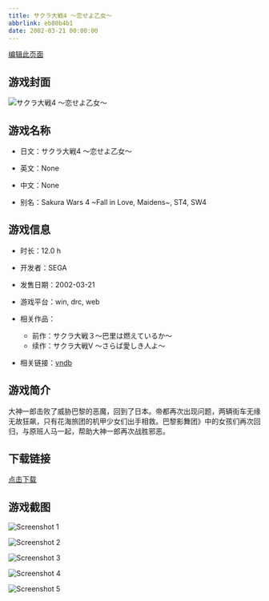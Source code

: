 ```yaml
---
title: サクラ大戦4 ～恋せよ乙女～
abbrlink: eb80b4b1
date: 2002-03-21 00:00:00
---
```

[编辑此页面](https://github.com/ACG-3/ADV3-source/blob/main/source/_posts/games/%E3%82%B5%E3%82%AF%E3%83%A9%E5%A4%A7%E6%88%A64%20%EF%BD%9E%E6%81%8B%E3%81%9B%E3%82%88%E4%B9%99%E5%A5%B3%EF%BD%9E.md)

## 游戏封面

![サクラ大戦4 ～恋せよ乙女～](https%3A//pan.timero.xyz/onedrive/img_lib_001/%E3%82%B5%E3%82%AF%E3%83%A9%E5%A4%A7%E6%88%A64%20%EF%BD%9E%E6%81%8B%E3%81%9B%E3%82%88%E4%B9%99%E5%A5%B3%EF%BD%9E_cover.avif)


## 游戏名称

- 日文：サクラ大戦4 ～恋せよ乙女～
- 英文：None
- 中文：None

- 别名：Sakura Wars 4 ~Fall in Love, Maidens~, ST4, SW4


## 游戏信息

- 时长：12.0 h
- 开发者：SEGA
- 发售日期：2002-03-21
- 游戏平台：win, drc, web
- 相关作品：
   - 前作：サクラ大戦３～巴里は燃えているか～
   - 续作：サクラ大戦V ～さらば愛しき人よ～

- 相关链接：[vndb](https://vndb.org/v3890)


## 游戏简介

大神一郎击败了威胁巴黎的恶魔，回到了日本。帝都再次出现问题，两辆街车无缘无故狂飙，只有花海旅团的机甲少女们出手相救。巴黎影舞团》中的女孩们再次回归，与原班人马一起，帮助大神一郎再次战胜邪恶。




## 下载链接

[点击下载](https://pan.timero.xyz/onedrive/adv_lib_001/%E3%82%B5%E3%82%AF%E3%83%A9%E5%A4%A7%E6%88%A64%20%EF%BD%9E%E6%81%8B%E3%81%9B%E3%82%88%E4%B9%99%E5%A5%B3%EF%BD%9E)


## 游戏截图


![Screenshot 1](https%3A//pan.timero.xyz/onedrive/img_lib_001/%E3%82%B5%E3%82%AF%E3%83%A9%E5%A4%A7%E6%88%A64%20%EF%BD%9E%E6%81%8B%E3%81%9B%E3%82%88%E4%B9%99%E5%A5%B3%EF%BD%9E_Screenshot_1.avif)

![Screenshot 2](https%3A//pan.timero.xyz/onedrive/img_lib_001/%E3%82%B5%E3%82%AF%E3%83%A9%E5%A4%A7%E6%88%A64%20%EF%BD%9E%E6%81%8B%E3%81%9B%E3%82%88%E4%B9%99%E5%A5%B3%EF%BD%9E_Screenshot_2.avif)

![Screenshot 3](https%3A//pan.timero.xyz/onedrive/img_lib_001/%E3%82%B5%E3%82%AF%E3%83%A9%E5%A4%A7%E6%88%A64%20%EF%BD%9E%E6%81%8B%E3%81%9B%E3%82%88%E4%B9%99%E5%A5%B3%EF%BD%9E_Screenshot_3.avif)

![Screenshot 4](https%3A//pan.timero.xyz/onedrive/img_lib_001/%E3%82%B5%E3%82%AF%E3%83%A9%E5%A4%A7%E6%88%A64%20%EF%BD%9E%E6%81%8B%E3%81%9B%E3%82%88%E4%B9%99%E5%A5%B3%EF%BD%9E_Screenshot_4.avif)

![Screenshot 5](https%3A//pan.timero.xyz/onedrive/img_lib_001/%E3%82%B5%E3%82%AF%E3%83%A9%E5%A4%A7%E6%88%A64%20%EF%BD%9E%E6%81%8B%E3%81%9B%E3%82%88%E4%B9%99%E5%A5%B3%EF%BD%9E_Screenshot_5.avif)

